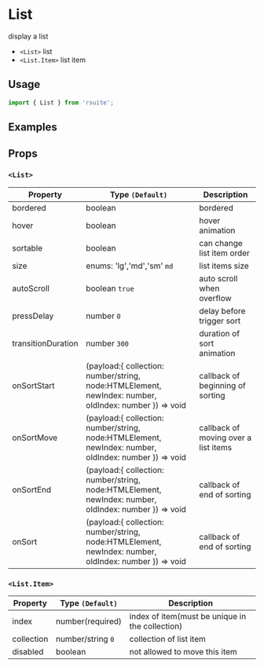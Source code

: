 # List

display a list

* `<List>` list
* `<List.Item>` list item

## Usage

```js
import { List } from 'rsuite';
```

## Examples

<!--{demo}-->

## Props

### `<List>`

| Property    | Type `(Default)`                         | Description              |
| ----------- | ---------------------------------------- | ----------------- |
| bordered           | boolean                                  | bordered        |
| hover              | boolean                                  | hover animation   |
| sortable           | boolean                                  | can change list item order  |
| size               | enums: 'lg','md','sm'  `md`              | list items size            |
| autoScroll         | boolean  `true`                          | auto scroll when overflow    |
| pressDelay         | number `0`                               | delay before trigger sort        |
| transitionDuration | number `300`                             | duration of sort animation   |
| onSortStart        | (payload:{ collection: number/string, node:HTMLElement, newIndex: number, oldIndex: number }) => void | callback of beginning of sorting        |
| onSortMove         | (payload:{ collection: number/string, node:HTMLElement, newIndex: number, oldIndex: number }) => void | callback of moving over a list items       |
| onSortEnd          | (payload:{ collection: number/string, node:HTMLElement, newIndex: number, oldIndex: number }) => void | callback of end of sorting        |
| onSort             | (payload:{ collection: number/string, node:HTMLElement, newIndex: number, oldIndex: number }) => void | callback of end of sorting        |

### `<List.Item>`

| Property      | Type `(Default)`                                 | Description                      |
| ------------- | ------------------------------------------------ | ---------------------------------- |
| index        | number(required)                                     | index of item(must be unique in the collection)        |
| collection   | number/string `0`                               | collection of list item                     |
| disabled     | boolean                                         | not allowed to move this item         |
